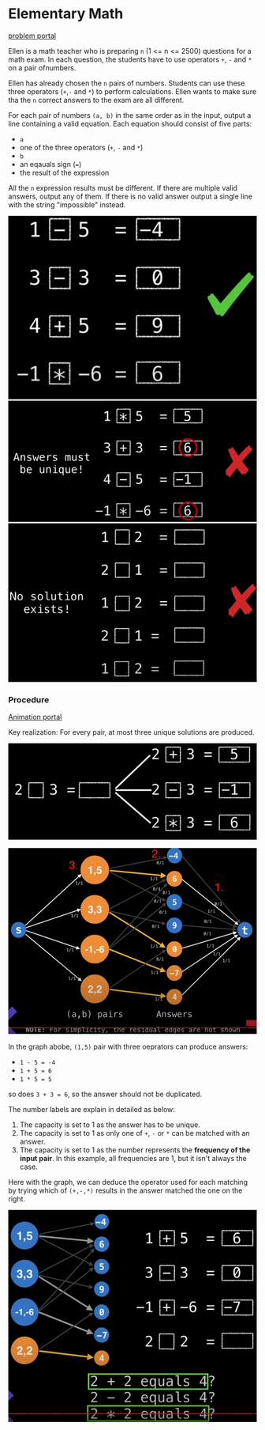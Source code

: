 # Elementary Math

[problem portal](https://open.kattis.com/problems/elementarymath)

Ellen is a math teacher who is preparing `n` (1 <= n <= 2500) questions for a math exam. In each question, the students have to use operators `+`, `-` and `*` on a pair ofnumbers.

Ellen has already chosen the `n` pairs of numbers. Students can use these three operators (`+`,`-` and `*`) to perform calculations. Ellen wants to make sure tha the `n` correct answers to the exam are all different.

For each pair of numbers `(a, b)` in the same order as in the input, output a line containing a valid equation. Each equation should consist of five parts:

- `a`
- one of the three operators (`+`, `-` and `*`)
- `b`
- an eqauals sign (`=`)
- the result of the expression

All the `n` expression results must be different. If there are multiple valid answers, output any of them. If there is no valid answer output a single line with the string "impossible" instead.

![example-1](example-1.png)
![example-2](example-2.png)
![example-3](example-3.png)

### Procedure

[Animation portal](https://youtu.be/09_LlHjoEiY?t=21112)

Key realization: For every pair, at most three unique solutions are produced.

![key](key.png)

![algo](algo.png)

In the graph abobe, `(1,5)` pair with three oeprators can produce answers:

- `1 - 5 = -4`
- `1 + 5 = 6`
- `1 * 5 = 5`

so does `3 + 3 = 6`, so the answer should not be duplicated.

The number labels are explain in detailed as below:

1. The capacity is set to 1 as the answer has to be unique.
2. The capacity is set to 1 as only one of `+`, `-` or `*` can be matched with an answer.
3. The capacity is set to 1 as the number represents the **frequency of the input pair**. In this example, all frequencies are 1, but it isn't always the case.

Here with the graph, we can deduce the operator used for each matching by trying which of `(+,-,*)` results in the answer matched the one on the right.

![deduce](deduce.png)
